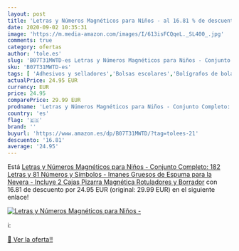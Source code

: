 ```yaml
---
layout: post
title: 'Letras y Números Magnéticos para Niños - al 16.81 % de descuento'
date: 2020-09-02 10:35:31
image: 'https://m.media-amazon.com/images/I/613isFCQqeL._SL400_.jpg'
comments: true
category: ofertas
author: 'tole.es'
slug: 'B07T31MWTD-es Letras y Números Magnéticos para Niños - Conjunto...'
sku: 'B07T31MWTD-es'
tags: [ 'Adhesivos y selladores','Bolsas escolares','Bolígrafos de bola','Bolígrafos y recambios','Bolígrafos, lápices y útiles de escritura','Bricolaje y herramientas','Compuestos de modelado para escultura','Costura y manualidades','Equipaje','Escultura','Ferretería','Hogar y cocina','Mochilas, estuches y sets escolares','Oficina y papelería','Pegamentos instantáneos', ]
actualPrice: 24.95 EUR
currency: EUR
price: 24.95
comparePrice: 29.99 EUR
prodname: 'Letras y Números Magnéticos para Niños - Conjunto Completo: 182 Letras y 81 Números y Símbolos - Imanes Gruesos de Espuma para la Nevera - Incluye 2 Cajas  Pizarra Magnética  Rotuladores y Borrador'
country: 'es'
flag: '🇪🇸'
brand: ''
buyurl: 'https://www.amazon.es/dp/B07T31MWTD/?tag=tolees-21'
descuento: '16.81'
average: '24.95'
---
```


Está [Letras y Números Magnéticos para Niños - Conjunto Completo: 182 Letras y 81 Números y Símbolos - Imanes Gruesos de Espuma para la Nevera - Incluye 2 Cajas  Pizarra Magnética  Rotuladores y Borrador](https://www.amazon.es/dp/B07T31MWTD/?tag=tolees-21) con 16.81 de descuento por 24.95 EUR (original: 29.99 EUR) en el siguiente enlace!

[![Letras y Números Magnéticos para Niños -](https://m.media-amazon.com/images/I/613isFCQqeL._SL400_.jpg)](https://www.amazon.es/dp/B07T31MWTD/?tag=tolees-21)

ℹ️:


[🛒 Ver la oferta!!](https://www.amazon.es/dp/B07T31MWTD/?tag=tolees-21)
